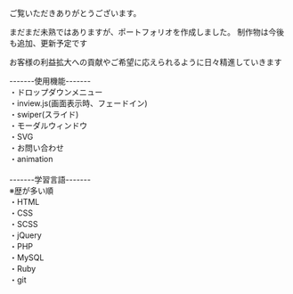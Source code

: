 ご覧いただきありがとうございます。<br>

まだまだ未熟ではありますが、ポートフォリオを作成しました。 制作物は今後も追加、更新予定です<br>

お客様の利益拡大への貢献やご希望に応えられるように日々精進していきます<br>

-------使用機能-------<br>
・ドロップダウンメニュー<br>
・inview.js(画面表示時、フェードイン)<br>
・swiper(スライド)<br>
・モーダルウィンドウ<br>
・SVG<br>
・お問い合わせ<br>
・animation<br>
<br>
-------学習言語-------<br>
※歴が多い順<br>
・HTML<br>
・CSS<br>
・SCSS<br>
・jQuery<br>
・PHP<br>
・MySQL<br>
・Ruby<br>
・git<br>